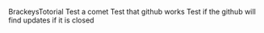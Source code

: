 BrackeysTotorial
Test a comet
Test that github works
Test if the github will find updates if it is closed